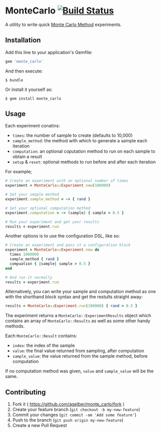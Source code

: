 # MonteCarlo [![Build Status](https://travis-ci.org/agelber/monte_carlo.svg)](https://travis-ci.org/agelber/monte_carlo)

A utility to write quick [Monte Carlo Method](http://en.wikipedia.org/wiki/Monte_Carlo_method) experiments.

## Installation

Add this line to your application's Gemfile:

```ruby
gem 'monte_carlo'
```

And then execute:

    $ bundle

Or install it yourself as:

    $ gem install monte_carlo

## Usage

Each experiment conatins:
- `times`: the number of sample to create (defaults to 10,000)
- `sample_method`: the method with which to generate a sample each iteration
- `computation`: an optional coputation method to run on each sample to obtain a result
- `setup` & `reset`: optional methods to run before and after each iteration

For example;

```ruby
# Create an experiment with an optional number of times
experiment = MonteCarlo::Experiment.new(100000)

# Set your smaple method
experiment.sample_method = -> { rand }

# Set your optional computation method
experiment.computation = -> (sample) { sample > 0.5 }

# Run your experiment and get your results
results = experiment.run
```

Another options is to use the configuration DSL, like so:

```ruby
# Create an experiment and pass it a configuration block
experiment = MonteCarlo::Experiment.new do
  times 1000000
  sample_method { rand }
  compuation { |sample| sample > 0.5 }
end

# And run it normally
results = experiment.run
```

Alternatively, you can write your sample and computation method as one with the shorthand block syntax and get the restults straight away:

```ruby
results = MonteCarlo::Experiment.run(100000) { rand > 0.5 }
```

The experiment returns a `MonteCarlo::ExperimentResults` object which contains an array of `MonteCarlo::Results` as well as some other handy methods.

Each `MonteCarlo::Result` contains:
- `index`: the index of the sample
- `value`: the final value returned from sampling, after computation
- `sample_value`: the value returned from the sample method, before computation

If no computation method was given, `value` and `sample_value` will be the same.

## Contributing

1. Fork it ( https://github.com/agelber/monte_carlo/fork )
2. Create your feature branch (`git checkout -b my-new-feature`)
3. Commit your changes (`git commit -am 'Add some feature'`)
4. Push to the branch (`git push origin my-new-feature`)
5. Create a new Pull Request
